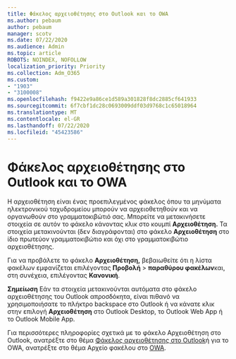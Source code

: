 ```yaml
---
title: Φάκελος αρχειοθέτησης στο Outlook και το OWA
ms.author: pebaum
author: pebaum
manager: scotv
ms.date: 07/22/2020
ms.audience: Admin
ms.topic: article
ROBOTS: NOINDEX, NOFOLLOW
localization_priority: Priority
ms.collection: Adm_O365
ms.custom:
- "1903"
- "3100008"
ms.openlocfilehash: f9422e9a86ce1d589a301828f8dc2885cf641933
ms.sourcegitcommit: 6f7cbf1dc28c0693009ddf03d9768c1c65018964
ms.translationtype: MT
ms.contentlocale: el-GR
ms.lasthandoff: 07/22/2020
ms.locfileid: "45423586"
---
```

# <a name="archive-folder-in-outlook-and-owa"></a>Φάκελος αρχειοθέτησης στο Outlook και το OWA

Η αρχειοθέτηση είναι ένας προεπιλεγμένος φάκελος όπου τα μηνύματα ηλεκτρονικού ταχυδρομείου μπορούν να αρχειοθετηθούν και να οργανωθούν στο γραμματοκιβώτιό σας. Μπορείτε να μετακινήσετε στοιχεία σε αυτόν το φάκελο κάνοντας κλικ στο κουμπί **Αρχειοθέτηση.** Τα στοιχεία μετακινούνται (δεν διαγράφονται) στο φάκελο **Αρχειοθέτηση** στο ίδιο πρωτεύον γραμματοκιβώτιο και όχι στο γραμματοκιβώτιο αρχειοθέτησης.

Για να προβάλετε το φάκελο **Αρχειοθέτηση,** βεβαιωθείτε ότι η λίστα φακέλων εμφανίζεται επιλέγοντας **Προβολή**  >  **παραθύρου φακέλων**και, στη συνέχεια, επιλέγοντας **Κανονική**.

**Σημείωση** Εάν τα στοιχεία μετακινούνται αυτόματα στο φάκελο αρχειοθέτησης του Outlook απροσδόκητα, είναι πιθανό να χρησιμοποιήσατε το πλήκτρο backspace στο Outlook ή να κάνατε κλικ στην επιλογή **Αρχειοθέτηση** στο Outlook Desktop, το Outlook Web App ή το Outlook Mobile App.

Για περισσότερες πληροφορίες σχετικά με το φάκελο Αρχειοθέτηση στο Outlook, ανατρέξτε στο θέμα [Φάκελος αρχειοθέτησης στο Outlook](https://support.office.com/article/archive-in-outlook-for-windows-25f75777-3cdc-4c77-9783-5929c7b47028)ή για το OWA, ανατρέξτε στο θέμα Αρχείο φακέλου στο [OWA](https://support.office.com/article/organize-your-inbox-with-archive-sweep-and-other-tools-in-outlook-on-the-web-49b26f63-6399-4b4a-a580-14b9b1efe96d?ui=en-US&rs=en-US&ad=US).